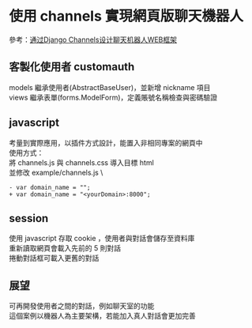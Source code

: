 # 使用 channels 實現網頁版聊天機器人
參考：[通过Django Channels设计聊天机器人WEB框架](https://www.jianshu.com/p/3f4eac744f9c)

## 客製化使用者 customauth
models 繼承使用者(AbstractBaseUser)，並新增 nickname 項目 \
views 繼承表單(forms.ModelForm)，定義賬號名稱檢查與密碼驗證

## javascript
考量到實際應用，以插件方式設計，能置入非相同專案的網頁中 \
使用方式： \
將 channels.js 與 channels.css 導入目標 html \
並修改 example/channels.js \
```
- var domain_name = "";
+ var domain_name = "<yourDomain>:8000";
```

## session
使用 javascript 存取 cookie ，使用者與對話會儲存至資料庫 \
重新讀取網頁會載入先前的 5 則對話 \
捲動對話框可載入更舊的對話

##  展望
可再開發使用者之間的對話，例如聊天室的功能 \
這個案例以機器人為主要架構，若能加入真人對話會更加完善

